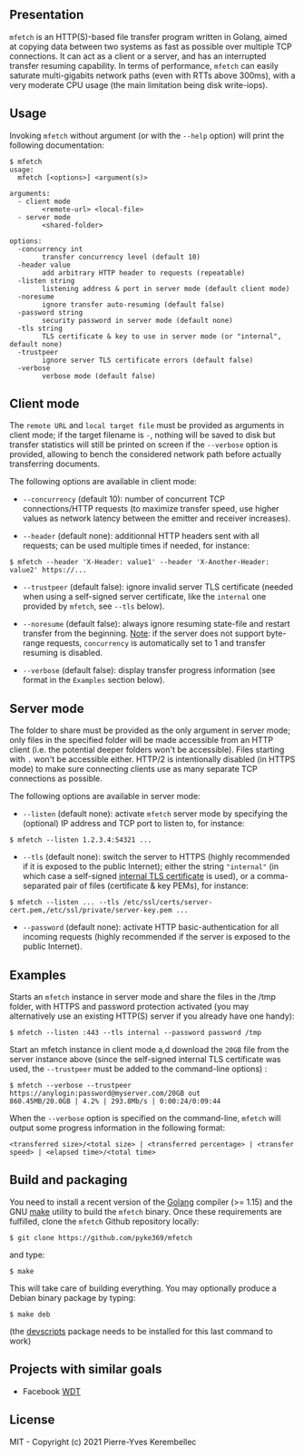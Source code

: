 ## Presentation
`mfetch` is an HTTP(S)-based file transfer program written in Golang, aimed at copying data between two systems as fast as possible over multiple TCP connections.
It can act as a client or a server, and has an interrupted transfer resuming capability. In terms of performance, `mfetch` can easily saturate multi-gigabits
network paths (even with RTTs above 300ms), with a very moderate CPU usage (the main limitation being disk write-iops).


## Usage
Invoking `mfetch` without argument (or with the `--help` option) will print the following documentation:
```
$ mfetch
usage:
  mfetch [<options>] <argument(s)>

arguments:
  - client mode
        <remote-url> <local-file>
  - server mode
        <shared-folder>

options:
  -concurrency int
    	transfer concurrency level (default 10)
  -header value
    	add arbitrary HTTP header to requests (repeatable)
  -listen string
    	listening address & port in server mode (default client mode)
  -noresume
    	ignore transfer auto-resuming (default false)
  -password string
    	security password in server mode (default none)
  -tls string
    	TLS certificate & key to use in server mode (or "internal", default none)
  -trustpeer
    	ignore server TLS certificate errors (default false)
  -verbose
    	verbose mode (default false)
```


## Client mode
The `remote URL` and `local target file` must be provided as arguments in client mode; if the target filename is `-`,
nothing will be saved to disk but transfer statistics will still be printed on screen if the `--verbose` option
is provided, allowing to bench the considered network path before actually transferring documents.

The following options are available in client mode:

- `--concurrency` (default 10): number of concurrent TCP connections/HTTP requests (to maximize transfer speed,
use higher values as network latency between the emitter and receiver increases).

- `--header` (default none): additionnal HTTP headers sent with all requests; can be used multiple times if needed,
for instance:
```
$ mfetch --header 'X-Header: value1' --header 'X-Another-Header: value2' https://...
```
- `--trustpeer` (default false): ignore invalid server TLS certificate (needed when using a self-signed server certificate,
like the `internal` one provided by `mfetch`, see `--tls` below).

- `--noresume` (default false): always ignore resuming state-file and restart transfer from the beginning. <ins>Note</ins>: if
the server does not support byte-range requests, `concurrency` is automatically set to 1 and transfer resuming is disabled.

- `--verbose` (default false): display transfer progress information (see format in the `Examples` section below).


## Server mode
The folder to share must be provided as the only argument in server mode; only files in the specified folder will be
made accessible from an HTTP client (i.e. the potential deeper folders won't be accessible). Files starting with `.`
won't be accessible either. HTTP/2 is intentionally disabled (in HTTPS mode) to make sure connecting clients use as
many separate TCP connections as possible.

The following options are available in server mode:

- `--listen` (default none): activate `mfetch` server mode by specifying the (optional) IP address and TCP port to
listen to, for instance:
```
$ mfetch --listen 1.2.3.4:54321 ...
```

- `--tls` (default none): switch the server to HTTPS (highly recommended if it is exposed to the public Internet);
either the string `"internal"` (in which case a self-signed [internal TLS certificate](util.go#L9-L14) is used),
or a comma-separated pair of files (certificate & key PEMs), for instance:
```
$ mfetch --listen ... --tls /etc/ssl/certs/server-cert.pem,/etc/ssl/private/server-key.pem ...
```

- `--password` (default none): activate HTTP basic-authentication for all incoming requests (highly recommended if
the server is exposed to the public Internet).


## Examples
Starts an `mfetch` instance in server mode and share the files in the /tmp folder, with HTTPS and password protection
activated (you may alternatively use an existing HTTP(S) server if you already have one handy):
```
$ mfetch --listen :443 --tls internal --password password /tmp
```

Start an mfetch instance in client mode a,d download the `20GB` file from the server instance above (since the
self-signed internal TLS certificate was used, the `--trustpeer` must be added to the command-line options) :
```
$ mfetch --verbose --trustpeer https://anylogin:password@myserver.com/20GB out
860.45MB/20.0GB | 4.2% | 293.8Mb/s | 0:00:24/0:09:44
```
When the `--verbose` option is specified on the command-line, `mfetch` will output some progress information in
the following format:

```
<transferred size>/<total size> | <transferred percentage> | <transfer speed> | <elapsed time>/<total time>
```


## Build and packaging
You need to install a recent version of the [Golang](https://golang.org/dl/) compiler (>= 1.15) and the GNU [make](https://www.gnu.org/software/make)
utility to build the `mfetch` binary. Once these requirements are fulfilled, clone the `mfetch` Github repository locally:
```
$ git clone https://github.com/pyke369/mfetch
```
and type:
```
$ make
```
This will take care of building everything. You may optionally produce a Debian binary package by typing:
```
$ make deb
```
(the [devscripts](https://packages.debian.org/fr/sid/devscripts) package needs to be installed for this last command to work)


## Projects with similar goals
- Facebook [WDT](https://github.com/facebook/wdt)


## License
MIT - Copyright (c) 2021 Pierre-Yves Kerembellec
